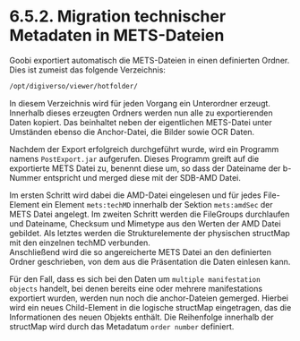 # 6.5.2. Migration technischer Metadaten in METS-Dateien

Goobi exportiert automatisch die METS-Dateien in einen definierten Ordner. Dies ist zumeist das folgende Verzeichnis:

```bash
/opt/digiverso/viewer/hotfolder/
```

In diesem Verzeichnis wird für jeden Vorgang ein Unterordner erzeugt. Innerhalb dieses erzeugten Ordners werden nun alle zu exportierenden Daten kopiert. Das beinhaltet neben der eigentlichen METS-Datei unter Umständen ebenso die Anchor-Datei, die Bilder sowie OCR Daten.

Nachdem der Export erfolgreich durchgeführt wurde, wird ein Programm namens `PostExport.jar` aufgerufen. Dieses Programm greift auf die exportierte METS Datei zu, benennt diese um, so dass der Dateiname der b-Nummer entspricht und merged diese mit der SDB-AMD Datei.

Im ersten Schritt wird dabei die AMD-Datei eingelesen und für jedes File-Element ein Element `mets:techMD` innerhalb der Sektion `mets:amdSec` der METS Datei angelegt. Im zweiten Schritt werden die FileGroups durchlaufen und Dateiname, Checksum und Mimetype aus den Werten der AMD Datei gebildet. Als letztes werden die Strukturelemente der physischen structMap mit den einzelnen techMD verbunden.  
Anschließend wird die so angereicherte METS Datei an den definierten Ordner geschrieben, von dem aus die Präsentation die Daten einlesen kann.

Für den Fall, dass es sich bei den Daten um `multiple manifestation objects` handelt, bei denen bereits eine oder mehrere manifestations exportiert wurden, werden nun noch die anchor-Dateien gemerged. Hierbei wird ein neues Child-Element in die logische structMap eingetragen, das die Informationen des neuen Objekts enthält. Die Reihenfolge innerhalb der structMap wird durch das Metadatum `order number` definiert.

